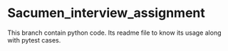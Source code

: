 # Sacumen_interview_assignment
This branch contain python code. Its readme file to know its usage along with pytest cases.
